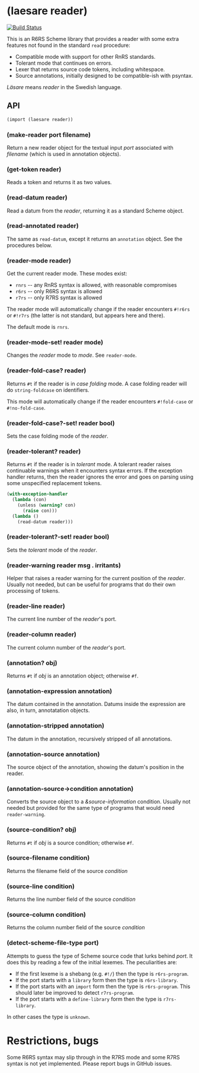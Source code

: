 # (laesare reader)

[![Build Status](https://travis-ci.org/weinholt/laesare.svg?branch=master)](https://travis-ci.org/weinholt/laesare)

This is an R6RS Scheme library that provides a reader with some extra
features not found in the standard `read` procedure:

* Compatible mode with support for other RnRS standards.
* Tolerant mode that continues on errors.
* Lexer that returns source code tokens, including whitespace.
* Source annotations, initially designed to be compatible-ish with
  psyntax.

*Läsare* means *reader* in the Swedish language.

## API

```Scheme
(import (laesare reader))
```

### (make-reader port filename)

Return a new reader object for the textual input *port* associated
with *filename* (which is used in annotation objects).

### (get-token reader)

Reads a token and returns it as two values.

### (read-datum reader)

Read a datum from the *reader*, returning it as a standard Scheme
object.

### (read-annotated reader)

The same as `read-datum`, except it returns an `annotation` object.
See the procedures below.

### (reader-mode reader)

Get the current reader mode. These modes exist:

* `rnrs` -- any RnRS syntax is allowed, with reasonable compromises
* `r6rs` -- only R6RS syntax is allowed
* `r7rs` -- only R7RS syntax is allowed

The reader mode will automatically change if the reader encounters
`#!r6rs` or `#!r7rs` (the latter is not standard, but appears here and
there).

The default mode is `rnrs`.

### (reader-mode-set! reader mode)

Changes the *reader* mode to *mode*. See `reader-mode`.

### (reader-fold-case? reader)

Returns `#t` if the reader is in *case folding* mode. A case folding
reader will do `string-foldcase` on identifiers.

This mode will automatically change if the reader encounters
`#!fold-case` or `#!no-fold-case`.

### (reader-fold-case?-set! reader bool)

Sets the case folding mode of the *reader*.

### (reader-tolerant? reader)

Returns `#t` if the reader is in *tolerant* mode. A tolerant reader
raises continuable warnings when it encounters syntax errors. If the
exception handler returns, then the reader ignores the error and goes
on parsing using some unspecified replacement tokens.

```Scheme
(with-exception-handler
  (lambda (con)
    (unless (warning? con)
      (raise con)))
  (lambda ()
    (read-datum reader)))
```

### (reader-tolerant?-set! reader bool)

Sets the *tolerant* mode of the *reader*.

### (reader-warning reader msg . irritants)

Helper that raises a reader warning for the current position of the
*reader*. Usually not needed, but can be useful for programs that do
their own processing of tokens.

### (reader-line reader)

The current line number of the *reader*'s port.

### (reader-column reader)

The current column number of the *reader*'s port.

### (annotation? obj)

Returns `#t` if *obj* is an annotation object; otherwise `#f`.

### (annotation-expression annotation)

The datum contained in the annotation. Datums inside the expression
are also, in turn, annotatation objects.

### (annotation-stripped annotation)

The datum in the annotation, recursively stripped of all annotations.

### (annotation-source annotation)

The source object of the annotation, showing the datum's position in
the reader.

### (annotation-source->condition annotation)

Converts the source object to a *&source-information* condition.
Usually not needed but provided for the same type of programs that
would need `reader-warning`.

### (source-condition? obj)

Returns `#t` if *obj* is a source condition; otherwise `#f`.

### (source-filename condition)

Returns the filename field of the source *condition*

### (source-line condition)

Returns the line number field of the source *condition*

### (source-column condition)

Returns the column number field of the source *condition*

### (detect-scheme-file-type port)

Attempts to guess the type of Scheme source code that lurks behind
*port*. It does this by reading a few of the initial lexemes. The
peculiarities are:

* If the first lexeme is a shebang (e.g. `#!/`) then the type is
  `r6rs-program`.
* If the port starts with a `library` form then the type is
  `r6rs-library`.
* If the port starts with an `import` form then the type is
  `r6rs-program`. This should later be improved to detect
  `r7rs-program`.
* If the port starts with a `define-library` form then the type is
  `r7rs-library`.

In other cases the type is `unknown`.

# Restrictions, bugs

Some R6RS syntax may slip through in the R7RS mode and some R7RS
syntax is not yet implemented. Please report bugs in GitHub issues.
